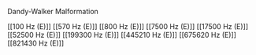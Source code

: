 Dandy-Walker Malformation

[[100 Hz (E)]]
[[570 Hz (E)]]
[[800 Hz (E)]]
[[7500 Hz (E)]]
[[17500 Hz (E)]]
[[52500 Hz (E)]]
[[199300 Hz (E)]]
[[445210 Hz (E)]]
[[675620 Hz (E)]]
[[821430 Hz (E)]]
